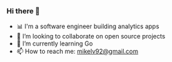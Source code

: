 ### Hi there 👋

- 📊 I'm a software engineer building analytics apps
- 👯 I’m looking to collaborate on open source projects
- 🌱 I’m currently learning Go
- 📫 How to reach me: mikelv92@gmail.com

<!--
**mikelv92/mikelv92** is a ✨ _special_ ✨ repository because its `README.md` (this file) appears on your GitHub profile.

Here are some ideas to get you started:

- 🔭 I’m currently working on ...
- 🌱 I’m currently learning ...
- 👯 I’m looking to collaborate on ...
- 🤔 I’m looking for help with ...
- 💬 Ask me about ...
- 📫 How to reach me: ...
- 😄 Pronouns: ...
- ⚡ Fun fact: ...
-->
